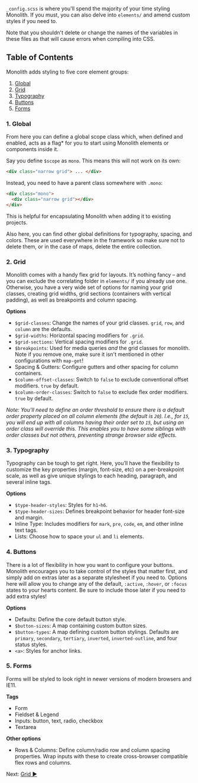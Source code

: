 `_config.scss` is where you'll spend the majority of your time styling Monolith. If you must, you can also delve into `elements/` and amend custom styles if you need to.

Note that you shouldn't delete or change the names of the variables in these files as that will cause errors when compiling into CSS.

## Table of Contents

Monolith adds styling to five core element groups:

1.  [Global](#1-global)
2.  [Grid](#2-grid)
3.  [Typography](#3-typography)
4.  [Buttons](#4-buttons)
5.  [Forms](#5-forms)

### 1. Global

From here you can define a global scope class which, when defined and enabled, acts as a flag\* for you to start using Monolith elements or components inside it.

Say you define `$scope` as `mono`. This means this will not work on its own:

```html
<div class="narrow grid"> ... </div>
```

Instead, you need to have a parent class somewhere with `.mono`:

```html
<div class="mono">
  <div class="narrow grid"></div>
</div>
```

This is helpful for encapsulating Monolith when adding it to existing projects.

Also here, you can find other global definitions for typography, spacing, and colors. These are used everywhere in the framework so make sure not to delete them, or in the case of maps, delete the entire collection.

### 2. Grid

Monolith comes with a handy flex grid for layouts. It’s nothing fancy – and you can exclude the correlating folder in `elements/` if you already use one. Otherwise, you have a very wide set of options for naming your grid classes, creating grid widths, grid sections (containers with vertical padding), as well as breakpoints and column spacing.

**Options**

* `$grid-classes`: Change the names of your grid classes. `grid`, `row`, and `column` are the defaults.
* `$grid-widths`: Horizontal spacing modifiers for `.grid`.
* `$grid-sections`: Vertical spacing modifiers for `.grid`.
* `$breakpoints`: Used for media queries _and_ the grid classes for monolith. Note if you remove one, make sure it isn't mentioned in other configurations with `map-get`!
* Spacing & Gutters: Configure gutters and other spacing for column containers.
* `$column-offset-classes`: Switch to `false` to exclude conventional offset modifiers. `true` by default.
* `$column-order-classes`: Switch to `false` to exclude flex order modifiers. `true` by default.

_Note: You'll need to define an order threshold to ensure there is a default order property placed on all column elements (the default is `20`). I.e., for `15`, you will end up with all columns having their order set to `15`, but using an order class will override this. This enables you to have some siblings with order classes but not others, preventing strange browser side effects._

### 3. Typography

Typography can be tough to get right. Here, you’ll have the flexibility to customize the key properties (margin, font-size, etc) on a per-breakpoint scale, as well as give unique stylings to each heading, paragraph, and several inline tags.

**Options**

* `$type-header-styles`: Styles for `h1`-`h6`.
* `$type-header-sizes`: Defines breakpoint behavior for header font-size and margin.
* Inline Type: Includes modifiers for `mark`, `pre`, `code`, `em`, and other inline text tags.
* Lists: Choose how to space your `ul` and `li` elements.

### 4. Buttons

There is a lot of flexibility in how you want to configure your buttons. Monolith encourages you to take control of the styles that matter first, and simply add on extras later as a separate stylesheet if you need to. Options here will allow you to change any of the default, `:active`, `:hover`, or `:focus` states to your hearts content. Be sure to include those later if you need to add extra styles!

**Options**

* Defaults: Define the core default button style.
* `$button-sizes`: A map containing custom button sizes.
* `$button-types`: A map defining custom button stylings. Defaults are `primary`, `secondary`, `tertiary`, `inverted`, `inverted-outline`, and four status styles.
* `<a>`: Styles for anchor links.

### 5. Forms

Forms will be styled to look right in newer versions of modern browsers and IE11.

**Tags**

* Form
* Fieldset & Legend
* Inputs: button, text, radio, checkbox
* Textarea

**Other options**

* Rows & Columns: Define column/radio row and column spacing properties. Wrap inputs with these to create cross-browser compatible flex rows and columns.

Next: [Grid ►](grid)
